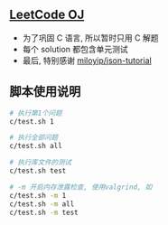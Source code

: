 ## [LeetCode OJ](https://leetcode.com/)

- 为了巩固 C 语言, 所以暂时只用 C 解题
- 每个 solution 都包含单元测试
- 最后, 特别感谢 [miloyip/json-tutorial](https://github.com/miloyip/json-tutorial)

## 脚本使用说明
``` sh
# 执行第1个问题
c/test.sh 1

# 执行全部问题
c/test.sh all

# 执行库文件的测试
c/test.sh test

# -m 开启内存泄露检查, 使用valgrind, 如
c/test.sh -m 1
c/test.sh -m all
c/test.sh -m test
```
